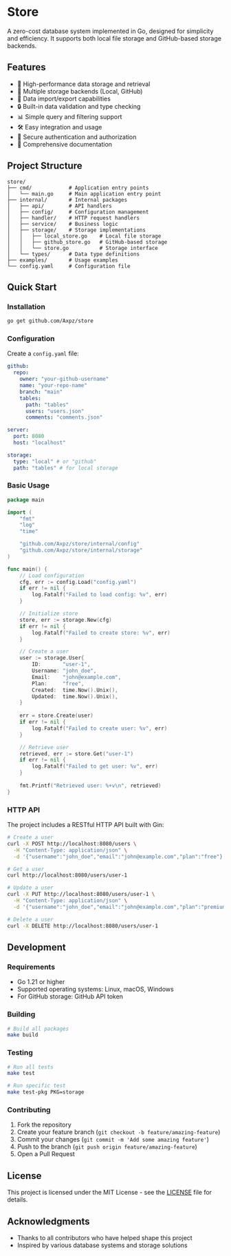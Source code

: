# Store

A zero-cost database system implemented in Go, designed for simplicity and efficiency. It supports both local file storage and GitHub-based storage backends.

## Features

- 🚀 High-performance data storage and retrieval
- 💾 Multiple storage backends (Local, GitHub)
- 🔄 Data import/export capabilities
- 🔒 Built-in data validation and type checking
- 📊 Simple query and filtering support
- 🛠 Easy integration and usage
- 🔐 Secure authentication and authorization
- 📝 Comprehensive documentation

## Project Structure

```
store/
├── cmd/            # Application entry points
│   └── main.go     # Main application entry point
├── internal/       # Internal packages
│   ├── api/        # API handlers
│   ├── config/     # Configuration management
│   ├── handler/    # HTTP request handlers
│   ├── service/    # Business logic
│   ├── storage/    # Storage implementations
│   │   ├── local_store.go    # Local file storage
│   │   ├── github_store.go   # GitHub-based storage
│   │   └── store.go          # Storage interface
│   └── types/      # Data type definitions
├── examples/       # Usage examples
└── config.yaml     # Configuration file
```

## Quick Start

### Installation

```bash
go get github.com/Axpz/store
```

### Configuration

Create a `config.yaml` file:

```yaml
github:
  repo:
    owner: "your-github-username"
    name: "your-repo-name"
    branch: "main"
    tables:
      path: "tables"
      users: "users.json"
      comments: "comments.json"

server:
  port: 8080
  host: "localhost"

storage:
  type: "local" # or "github"
  path: "tables" # for local storage
```

### Basic Usage

```go
package main

import (
    "fmt"
    "log"
    "time"

    "github.com/Axpz/store/internal/config"
    "github.com/Axpz/store/internal/storage"
)

func main() {
    // Load configuration
    cfg, err := config.Load("config.yaml")
    if err != nil {
        log.Fatalf("Failed to load config: %v", err)
    }

    // Initialize store
    store, err := storage.New(cfg)
    if err != nil {
        log.Fatalf("Failed to create store: %v", err)
    }

    // Create a user
    user := storage.User{
        ID:       "user-1",
        Username: "john_doe",
        Email:    "john@example.com",
        Plan:     "free",
        Created:  time.Now().Unix(),
        Updated:  time.Now().Unix(),
    }
    
    err = store.Create(user)
    if err != nil {
        log.Fatalf("Failed to create user: %v", err)
    }

    // Retrieve user
    retrieved, err := store.Get("user-1")
    if err != nil {
        log.Fatalf("Failed to get user: %v", err)
    }
    
    fmt.Printf("Retrieved user: %+v\n", retrieved)
}
```

### HTTP API

The project includes a RESTful HTTP API built with Gin:

```bash
# Create a user
curl -X POST http://localhost:8080/users \
  -H "Content-Type: application/json" \
  -d '{"username":"john_doe","email":"john@example.com","plan":"free"}'

# Get a user
curl http://localhost:8080/users/user-1

# Update a user
curl -X PUT http://localhost:8080/users/user-1 \
  -H "Content-Type: application/json" \
  -d '{"username":"john_doe","email":"john@example.com","plan":"premium"}'

# Delete a user
curl -X DELETE http://localhost:8080/users/user-1
```

## Development

### Requirements

- Go 1.21 or higher
- Supported operating systems: Linux, macOS, Windows
- For GitHub storage: GitHub API token

### Building

```bash
# Build all packages
make build

```

### Testing

```bash
# Run all tests
make test

# Run specific test
make test-pkg PKG=storage
```

### Contributing

1. Fork the repository
2. Create your feature branch (`git checkout -b feature/amazing-feature`)
3. Commit your changes (`git commit -m 'Add some amazing feature'`)
4. Push to the branch (`git push origin feature/amazing-feature`)
5. Open a Pull Request

## License

This project is licensed under the MIT License - see the [LICENSE](LICENSE) file for details.

## Acknowledgments

- Thanks to all contributors who have helped shape this project
- Inspired by various database systems and storage solutions

